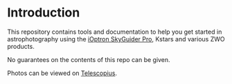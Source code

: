 # Introduction
This repository contains tools and documentation to help you get started
in astrophotography using the [iOptron SkyGuider Pro](https://www.ioptron.com/product-p/3550.htm), Kstars and various ZWO products.

No guarantees on the contents of this repo can be given.

Photos can be viewed on [Telescopius](https://telescopius.com/profile/praetp).
